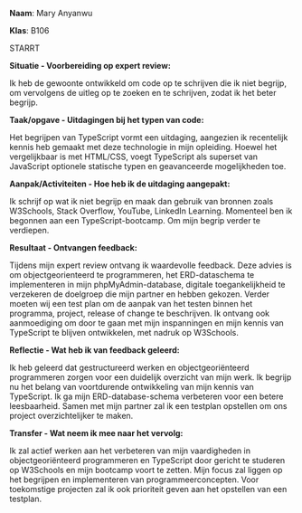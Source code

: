 <!-----



Conversion time: 0.822 seconds.


Using this Markdown file:

1. Paste this output into your source file.
2. See the notes and action items below regarding this conversion run.
3. Check the rendered output (headings, lists, code blocks, tables) for proper
   formatting and use a linkchecker before you publish this page.

Conversion notes:

* Docs to Markdown version 1.0β35
* Fri Dec 15 2023 04:04:39 GMT-0800 (PST)
* Source doc: STARRT expert review van Mary
* This is a partial selection. Check to make sure intra-doc links work.
----->


**Naam**: Mary Anyanwu

**Klas**: B106

STARRT

**Situatie - Voorbereiding op expert review:**

Ik heb de gewoonte ontwikkeld om code op te schrijven die ik niet begrijp, om vervolgens de uitleg op te zoeken en te schrijven, zodat ik het beter begrijp. 

**Taak/opgave - Uitdagingen bij het typen van code:**

Het begrijpen van TypeScript vormt een uitdaging, aangezien ik recentelijk kennis heb gemaakt met deze technologie in mijn opleiding. Hoewel het vergelijkbaar is met HTML/CSS, voegt TypeScript als superset van JavaScript optionele statische typen en geavanceerde mogelijkheden toe.

**Aanpak/Activiteiten - Hoe heb ik de uitdaging aangepakt:**

Ik schrijf op wat ik niet begrijp en maak dan gebruik van bronnen zoals W3Schools, Stack Overflow, YouTube, LinkedIn Learning. Momenteel ben ik begonnen aan een TypeScript-bootcamp. Om mijn begrip verder te verdiepen.

**Resultaat - Ontvangen feedback:**

Tijdens mijn expert review ontvang ik waardevolle feedback. Deze advies is  om objectgeorienteerd te programmeren, het ERD-dataschema te implementeren in mijn phpMyAdmin-database, digitale toegankelijkheid te verzekeren de doelgroep die mijn partner en hebben gekozen. Verder moeten wij een test plan om de aanpak van het testen binnen het programma, project, release of change te beschrijven. Ik ontvang ook aanmoediging om door te gaan met mijn inspanningen en mijn kennis van TypeScript te blijven ontwikkelen, met nadruk op W3Schools.

**Reflectie - Wat heb ik van feedback geleerd:**

Ik heb geleerd dat gestructureerd werken en objectgeoriënteerd programmeren zorgen voor een duidelijk overzicht van mijn werk. Ik begrijp nu het belang van voortdurende ontwikkeling van mijn kennis van TypeScript. Ik ga mijn ERD-database-schema verbeteren voor een betere leesbaarheid. Samen met mijn partner zal ik een testplan opstellen om ons project overzichtelijker te maken. 

**Transfer - Wat neem ik mee naar het vervolg:**

Ik zal actief werken aan het verbeteren van mijn vaardigheden in objectgeoriënteerd programmeren en TypeScript door gericht te studeren op W3Schools en mijn bootcamp voort te zetten. Mijn focus zal liggen op het begrijpen en implementeren van programmeerconcepten. Voor toekomstige projecten zal ik ook prioriteit geven aan het opstellen van een testplan.

